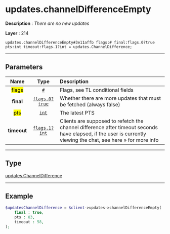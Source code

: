 # updates.channelDifferenceEmpty

**Description** : *There are no new updates*

**Layer** : 214

```tl
updates.channelDifferenceEmpty#3e11affb flags:# final:flags.0?true pts:int timeout:flags.1?int = updates.ChannelDifference;
```

---

## Parameters

| Name | Type | Description |
| :---: | :---: | :--- |
| <mark>flags</mark> | [`#`](type/#) | Flags, see TL conditional fields |
| **final** | [`flags.0?true`](type/true) | Whether there are more updates that must be fetched (always false) |
| <mark>pts</mark> | [`int`](type/int) | The latest PTS |
| **timeout** | [`flags.1?int`](type/int) | Clients are supposed to refetch the channel difference after timeout seconds have elapsed, if the user is currently viewing the chat, see here » for more info |

---

## Type

[updates.ChannelDifference](type/updates.ChannelDifference)

---

## Example

```php
$updatesChannelDifference = $client->updates->channelDifferenceEmpty(
	final : true,
	pts : 83,
	timeout : 58,
);
```